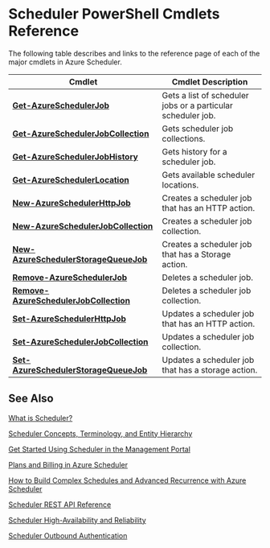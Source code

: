 <properties 
 pageTitle="Scheduler PowerShell Cmdlets Reference" 
 description="" 
 services="scheduler" 
 documentationCenter=".NET" 
 authors="krisragh" 
 manager="dwrede" 
 editor=""/>
<tags 
 ms.service="scheduler" 
 ms.date="08/04/2015" 
 wacn.date=""/>
 
# Scheduler PowerShell Cmdlets Reference

The following table describes and links to the reference page of each of the major cmdlets in Azure Scheduler.

|Cmdlet|Cmdlet Description|
|---|---|
|**[Get-AzureSchedulerJob](https://msdn.microsoft.com/zh-cn/library/azure/dn722516.aspx)**|Gets a list of scheduler jobs or a particular scheduler job.|
|**[Get-AzureSchedulerJobCollection](https://msdn.microsoft.com/zh-cn/library/azure/dn722471.aspx)**|Gets scheduler job collections.|
|**[Get-AzureSchedulerJobHistory](https://msdn.microsoft.com/zh-cn/library/azure/dn722514.aspx)**|Gets history for a scheduler job.|
|**[Get-AzureSchedulerLocation](https://msdn.microsoft.com/zh-cn/library/azure/dn722505.aspx)**|Gets available scheduler locations.|
|**[New-AzureSchedulerHttpJob](https://msdn.microsoft.com/zh-cn/library/azure/dn722492.aspx)**|Creates a scheduler job that has an HTTP action.|
|**[New-AzureSchedulerJobCollection](https://msdn.microsoft.com/zh-cn/library/azure/dn759640.aspx)**|Creates a scheduler job collection.|
|**[New-AzureSchedulerStorageQueueJob](https://msdn.microsoft.com/zh-cn/library/azure/dn722518.aspx)**|Creates a scheduler job that has a Storage action.|
|**[Remove-AzureSchedulerJob](https://msdn.microsoft.com/zh-cn/library/azure/dn722477.aspx)**|Deletes a scheduler job.|
|**[Remove-AzureSchedulerJobCollection](https://msdn.microsoft.com/zh-cn/library/azure/dn722530.aspx)**|Deletes a scheduler job collection.|
|**[Set-AzureSchedulerHttpJob](https://msdn.microsoft.com/zh-cn/library/azure/dn722474.aspx)**|Updates a scheduler job that has an HTTP action.|
|**[Set-AzureSchedulerJobCollection](https://msdn.microsoft.com/zh-cn/library/azure/dn759626.aspx)**|Updates a scheduler job collection.|
|**[Set-AzureSchedulerStorageQueueJob](https://msdn.microsoft.com/zh-cn/library/azure/dn722476.aspx)**|Updates a scheduler job that has a storage action.|


## See Also
 
 [What is Scheduler?](/documentation/articles/scheduler-intro)
 
 [Scheduler Concepts, Terminology, and Entity Hierarchy](/documentation/articles/scheduler-concepts-terms)
 
 [Get Started Using Scheduler in the Management Portal](/documentation/articles/scheduler-get-started-portal)
 
 [Plans and Billing in Azure Scheduler](/documentation/articles/scheduler-plans-billing)
 
 [How to Build Complex Schedules and Advanced Recurrence with Azure Scheduler](/documentation/articles/scheduler-advanced-complexity)
 
 [Scheduler REST API Reference](https://msdn.microsoft.com/zh-cn/library/dn528946)   
 
 [Scheduler High-Availability and Reliability](/documentation/articles/scheduler-high-availability-reliability)
 
 [Scheduler Outbound Authentication](/documentation/articles/scheduler-outbound-authentication)

 